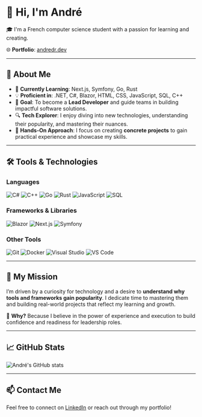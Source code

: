 # 👋 Hi, I'm André  

🎓 I'm a French computer science student with a passion for learning and creating.  

🌐 **Portfolio**: [andredr.dev](https://andredr.dev)  

---

## 🚀 About Me  
- 🌱 **Currently Learning**: Next.js, Symfony, Go, Rust  
- 💡 **Proficient in**: .NET, C#, Blazor, HTML, CSS, JavaScript, SQL, C++  
- 🎯 **Goal**: To become a **Lead Developer** and guide teams in building impactful software solutions.  
- 🔍 **Tech Explorer**: I enjoy diving into new technologies, understanding their popularity, and mastering their nuances.  
- 🔨 **Hands-On Approach**: I focus on creating **concrete projects** to gain practical experience and showcase my skills.  

---

## 🛠️ Tools & Technologies  

### **Languages**  
![C#](https://img.shields.io/badge/-C%23-239120?logo=c-sharp&logoColor=white&style=flat-square) ![C++](https://img.shields.io/badge/-C++-00599C?logo=cplusplus&logoColor=white&style=flat-square) ![Go](https://img.shields.io/badge/-Go-00ADD8?logo=go&logoColor=white&style=flat-square) ![Rust](https://img.shields.io/badge/-Rust-000000?logo=rust&logoColor=white&style=flat-square) ![JavaScript](https://img.shields.io/badge/-JavaScript-F7DF1E?logo=javascript&logoColor=black&style=flat-square) ![SQL](https://img.shields.io/badge/-SQL-4479A1?logo=postgresql&logoColor=white&style=flat-square)  

### **Frameworks & Libraries**  
![Blazor](https://img.shields.io/badge/-Blazor-512BD4?logo=blazor&logoColor=white&style=flat-square) ![Next.js](https://img.shields.io/badge/-Next.js-000000?logo=nextdotjs&logoColor=white&style=flat-square) ![Symfony](https://img.shields.io/badge/-Symfony-000000?logo=symfony&logoColor=white&style=flat-square)  

### **Other Tools**  
![Git](https://img.shields.io/badge/-Git-F05032?logo=git&logoColor=white&style=flat-square) ![Docker](https://img.shields.io/badge/-Docker-2496ED?logo=docker&logoColor=white&style=flat-square) ![Visual Studio](https://img.shields.io/badge/-Visual%20Studio-5C2D91?logo=visual-studio&logoColor=white&style=flat-square) ![VS Code](https://img.shields.io/badge/-VS%20Code-007ACC?logo=visual-studio-code&logoColor=white&style=flat-square)  

---

## 🎯 My Mission  
I’m driven by a curiosity for technology and a desire to **understand why tools and frameworks gain popularity**. I dedicate time to mastering them and building real-world projects that reflect my learning and growth.  

🌟 **Why?** Because I believe in the power of experience and execution to build confidence and readiness for leadership roles.  

---

## 📈 GitHub Stats  
![André's GitHub stats](https://github-readme-stats.vercel.app/api?username=ADG08&show_icons=true&theme=radical)  

---

## 📫 Contact Me  
Feel free to connect on [LinkedIn](https://www.linkedin.com/in//andre-domingues-ramos) or reach out through my portfolio!  
